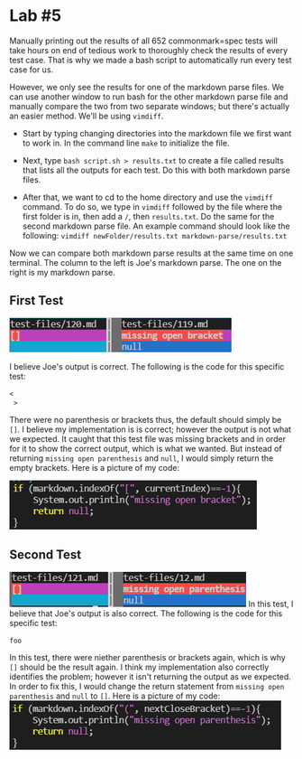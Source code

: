 # Lab #5

Manually printing out the results of all 652 commonmark=spec tests will take hours on end of tedious work to thoroughly check the results of every test case. That is why we made a bash script to automatically run every test case for us. 

However, we only see the results for one of the markdown parse files. We can use another window to run bash for the other markdown parse file and manually compare the two from two separate windows; but there's actually an easier method. We'll be using `vimdiff`.

* Start by typing changing directories into the markdown file we first want to work in. In the command line `make` to initialize the file. 

* Next, type `bash script.sh > results.txt` to create a file called results that lists all the outputs for each test. Do this with both markdown parse files. 

* After that, we want to cd to the home directory and use the `vimdiff` command. To do so, we type in `vimdiff` followed by the file where the first folder is in, then add a `/`, then `results.txt`. Do the same for the second markdown parse file. An example command should look like the following:
`vimdiff newFolder/results.txt markdown-parse/results.txt`

Now we can compare both markdown parse results at the same time on one terminal. The column to the left is Joe's markdown parse. The one on the right is my markdown parse.

## First Test
![Image](lab5.1.PNG)

I believe Joe's output is correct. The following is the code for this specific test:
```
<
 >
 ```
 There were no parenthesis or brackets thus, the default should simply be  `[]`. I believe my implementation is is correct; however the output is not what we expected. It caught that this test file was missing brackets and in order for it to show the correct output, which is what we wanted. But instead of returning `missing open parenthesis` and `null`, I would simply return the empty brackets. Here is a picture of my code:

![Image](5.1Solution.PNG)

## Second Test
![Image](lab5.2.PNG)
In this test, I believe that Joe's output is also correct. The following is the code for this specific test: 
```
foo
```
In this test, there were niether parenthesis or brackets again, which is why `[]` should be the result again. I think my implementation also correctly identifies the problem; however it isn't returning the output as we expected. In order to fix this, I would change the return statement from `missing open parenthesis` and `null` to `[]`. Here is a picture of my code:
![Image](5.2Solution.PNG)